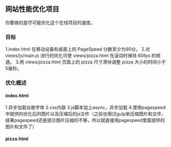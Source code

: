 ## 网站性能优化项目

你要做的是尽可能优化这个在线项目的速度。

### 目标

1.index.html 在移动设备和桌面上的 PageSpeed 分数至少为90分。
2.对 views/js/main.js 进行的优化可使 views/pizza.html 在滚动时保持 60fps 的帧速。
3.用 views/pizza.html 页面上的 pizza 尺寸滑块调整 pizza 大小的时间小于5毫秒。

### 优化概述

#### index.html
1.异步加载谷歌字体
2.css内联
3.js脚本加上async，异步加载
4.使用pagespeed中提供的优化后的图片以及压缩后的js文件（之前也用过gulp来压缩图片和文件，结果pagespeed还是提示图片压缩的不够，所以就直接用pagespeed里面提供的图片和文件了）

#### pizza.html

